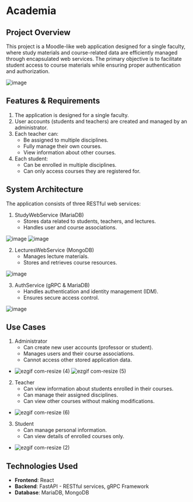 # Academia

## Project Overview
This project is a Moodle-like web application designed for a single faculty, where study materials and course-related data are efficiently managed through encapsulated web services. The primary objective is to facilitate student access to course materials while ensuring proper authentication and authorization.

![image](https://github.com/user-attachments/assets/adce0198-4d58-4eaa-9636-c34262929326)


## Features & Requirements
1. The application is designed for a single faculty.
2. User accounts (students and teachers) are created and managed by an administrator.
3. Each teacher can:
	- Be assigned to multiple disciplines.
	- Fully manage their own courses.
	- View information about other courses.
4. Each student:
	- Can be enrolled in multiple disciplines.
	- Can only access courses they are registered for.

## System Architecture
The application consists of three RESTful web services:
1. StudyWebService (MariaDB)
	- Stores data related to students, teachers, and lectures.
	- Handles user and course associations.

![image](https://github.com/user-attachments/assets/91823a8e-acc2-498b-be34-32a8b73f348b)
![image](https://github.com/user-attachments/assets/77c18b08-bc06-4c28-b514-169976779b36)


2. LecturesWebService (MongoDB)
	- Manages lecture materials.
	- Stores and retrieves course resources.

![image](https://github.com/user-attachments/assets/fcf8be4b-2c5e-4d3c-a30a-f72604c78dd3)

3. AuthService (gRPC & MariaDB)
	- Handles authentication and identity management (IDM).
	- Ensures secure access control.

![image](https://github.com/user-attachments/assets/7bf04f2d-3b3f-4ed9-a79c-406fb10bafe1)
 

## Use Cases
1. Administrator
	- Can create new user accounts (professor or student).
	- Manages users and their course associations.
	- Cannot access other stored application data.
- ![ezgif com-resize (4)](https://github.com/user-attachments/assets/0ded8ca9-3de6-444d-ab91-8c81d5ed5079) ![ezgif com-resize (5)](https://github.com/user-attachments/assets/b9a68d2c-9796-4212-ab87-2e0b660678ac)


2. Teacher
	- Can view information about students enrolled in their courses.
	- Can manage their assigned disciplines.
	- Can view other courses without making modifications.
- ![ezgif com-resize (6)](https://github.com/user-attachments/assets/8c22db8f-55b6-4e9d-8499-c11d86381fc5)


3. Student
	- Can manage personal information.
	- Can view details of enrolled courses only.

- ![ezgif com-resize (2)](https://github.com/user-attachments/assets/8afd0799-346e-4fb1-8aa2-00ae0e55def0)


## Technologies Used
- **Frontend**: React
- **Backend**: FastAPI - RESTful services, gRPC Framework
- **Database**: MariaDB, MongoDB
